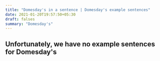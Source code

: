 ```yaml
---
title: "Domesday's in a sentence | Domesday's example sentences"
date: 2021-01-20T19:57:50+05:30
draft: falses
summary: "Domesday's"
---
```

## Unfortunately, we have no example sentences for Domesday's                 
